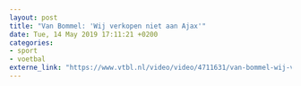 ```yaml
---
layout: post
title: "Van Bommel: 'Wij verkopen niet aan Ajax'"
date: Tue, 14 May 2019 17:11:21 +0200
categories: 
- sport 
- voetbal 
externe_link: "https://www.vtbl.nl/video/video/4711631/van-bommel-wij-verkopen-niet-aan-ajax"
---
```



